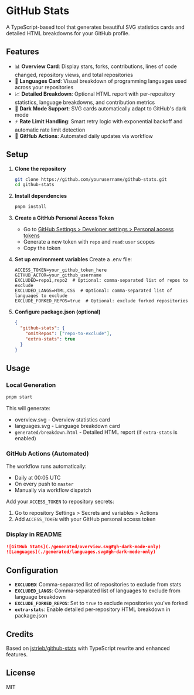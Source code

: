 # GitHub Stats

A TypeScript-based tool that generates beautiful SVG statistics cards and detailed HTML breakdowns for your GitHub profile.

## Features

- 📊 **Overview Card**: Display stars, forks, contributions, lines of code changed, repository views, and total repositories
- 🎨 **Languages Card**: Visual breakdown of programming languages used across your repositories
- 📈 **Detailed Breakdown**: Optional HTML report with per-repository statistics, language breakdowns, and contribution metrics
- 🌙 **Dark Mode Support**: SVG cards automatically adapt to GitHub's dark mode
- ⚡ **Rate Limit Handling**: Smart retry logic with exponential backoff and automatic rate limit detection
- 🔄 **GitHub Actions**: Automated daily updates via workflow

## Setup

1. **Clone the repository**
   ```bash
   git clone https://github.com/yourusername/github-stats.git
   cd github-stats
   ```

2. **Install dependencies**
   ```bash
   pnpm install
   ```

3. **Create a GitHub Personal Access Token**
   - Go to [GitHub Settings > Developer settings > Personal access tokens](https://github.com/settings/tokens)
   - Generate a new token with `repo` and `read:user` scopes
   - Copy the token

4. **Set up environment variables**
   Create a .env file:
   ```env
   ACCESS_TOKEN=your_github_token_here
   GITHUB_ACTOR=your_github_username
   EXCLUDED=repo1,repo2  # Optional: comma-separated list of repos to exclude
   EXCLUDED_LANGS=HTML,CSS  # Optional: comma-separated list of languages to exclude
   EXCLUDE_FORKED_REPOS=true  # Optional: exclude forked repositories
   ```

5. **Configure package.json (optional)**
   ```json
   {
     "github-stats": {
       "omitRepos": ["repo-to-exclude"],
       "extra-stats": true
     }
   }
   ```

## Usage

### Local Generation

```bash
pnpm start
```

This will generate:
- overview.svg - Overview statistics card
- languages.svg - Language breakdown card
- `generated/breakdown.html` - Detailed HTML report (if `extra-stats` is enabled)

### GitHub Actions (Automated)

The workflow runs automatically:
- Daily at 00:05 UTC
- On every push to `master`
- Manually via workflow dispatch

Add your `ACCESS_TOKEN` to repository secrets:
1. Go to repository Settings > Secrets and variables > Actions
2. Add `ACCESS_TOKEN` with your GitHub personal access token

### Display in README

```markdown
![GitHub Stats](./generated/overview.svg#gh-dark-mode-only)
![Languages](./generated/languages.svg#gh-dark-mode-only)
```

## Configuration

- **`EXCLUDED`**: Comma-separated list of repositories to exclude from stats
- **`EXCLUDED_LANGS`**: Comma-separated list of languages to exclude from language breakdown
- **`EXCLUDE_FORKED_REPOS`**: Set to `true` to exclude repositories you've forked
- **`extra-stats`**: Enable detailed per-repository HTML breakdown in package.json

## Credits

Based on [jstrieb/github-stats](https://github.com/jstrieb/github-stats) with TypeScript rewrite and enhanced features.

## License

MIT
